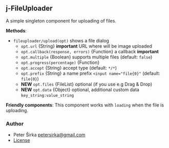 ## j-FileUploader

A simple singleton component for uploading of files.

__Methods__:

- `fileuploader/upload(opt)` shows a file dialog
	- `opt.url` {String} __important__ URL where will be image uploaded
	- `opt.callback(response, errors)` {Function} a callback __important__
	- `opt.multiple` {Boolean} supports multiple files (default: `false`)
	- `opt.progress(percentage)` {Function}
	- `opt.accept` {String} accept type (default: `*/*`)
	- `opt.prefix` {String} a name prefix `<input name="file{0}"` (default: `file{0}`)
	- __NEW__ `opt.files` {FileList} optional (if you use e.g Drag & Drop)
	- __NEW__ `opt.data` {Object} optional, additional custom data `key_string:value_string`

__Friendly components__:
This component works with `loading` when the file is uploading.

### Author

- Peter Širka <petersirka@gmail.com>
- [License](https://www.totaljs.com/license/)